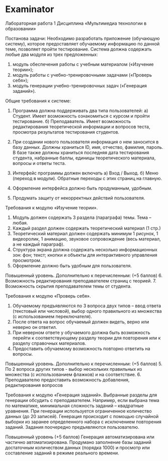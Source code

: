 # Examinator

Лабораторная работа 1
Дисциплина «Мультимедиа технологии в образовании»

Постанова задачи:
Необходимо разработать приложение (обучающую систему), которое предоставляет обучаемому информацию по данной теме, 
позволяет пройти тестирование.
Система должна содержать любые два модуля из трех предложенных:
1. модуль обеспечения работы с учебным материалом («Изучение теории»);
2. модуль работы с учебно-тренировочными задачами («Проверь себя»);
3. модуль генерации учебно-тренировочных задач («Генерация заданий»).

Общие требования к системе:
1. Программа должна поддерживать два типа пользователей:
а) Студент. Имеет возможность ознакомиться с курсом и пройти тестирование.
б) Преподаватель. Имеет возможность редактирования теоретической информации и вопросов теста, просмотра результатов тестирования студентов.

2. При создании нового пользователя информация о нем заносится в базу данных. 
Должны храниться ID, имя, отчество, фамилия, пароль. В базе также должны храниться последняя дата тестирования студента, 
набранные баллы, единицы теоретического материала, вопросы и ответы теста.

3. Интерфейс программы должен включать
а) Вход / Выход.
б) Меню (переход в модули). Обратные переходы с этих страниц на главную.
4. Оформление интерфейса должно быть продуманным, удобным.
5. Продумать защиту от некорректных действий пользователя.

Требования к модулю «Изучение теории».
1. Модуль должен содержать 3 раздела (параграфа) темы. Тема – любая.
2. Каждый раздел должен содержать теоретический материал (1 стр.)
3. Теоретический материал должен содержать минимум 1 рисунок, 1 видеоролик, 1 анимацию, 
звуковое сопровождение (весь материал, а не каждый параграф).
4. Структура экрана должна содержать несколько информационных зон: фон; текст; 
кнопки и объекты для интерактивного управления просмотром.
5. Оформление должно быть удобным для пользователя.

Повышенный уровень. Дополнительно к перечисленным: (+5 баллов)
6. Возможность редактирования преподавателем страниц с теорией.
7. Возможность скрытия преподавателем темы от студента.

Требования к модулю «Проверь себя».
1. Обучаемому предъявляются по 3 вопроса двух типов – ввод ответа (текстовый или числовой), 
выбор одного правильного из множества (с использованием переключателя).
2. После ответа на вопрос обучаемый должен видеть, верно или неверно он ответил.
3. При неверном ответе у обучаемого должна быть возможность перейти к соответствующему разделу 
теории для повторения или к разделу справочных материалов.
4. Предоставить обучаемому возможность повторно ответить на вопросы.

Повышенный уровень. Дополнительно к перечисленным: (+5 баллов)
5. По 2 вопроса других типов - выбор нескольких правильных из множества (с использованием флажков) и на соответствие.
6. Преподавателю предоставить возможность добавления, редактирования вопросов

Требования к модулю «Генерация заданий».
Выбранные разделы для генерации обсудить с преподавателем. 
Например, если выбрана тема по математике, минимальная сложность заданий – квадратные уравнения.
При генерации используется ограниченное количество данных (до 20 записей). Генерация происходит с помощью случайной выборки 
из заранее определенного набора с исключением повторения заданий. Задания поочередно предъявляются пользователю.

Повышенный уровень (+5 баллов)
Генерация автоматизирована или частично автоматизирована. Продумано заполнение базы заданий достаточным количеством данных (порядка 1000)
и просмотр или составление заданий в режиме реального времени.
